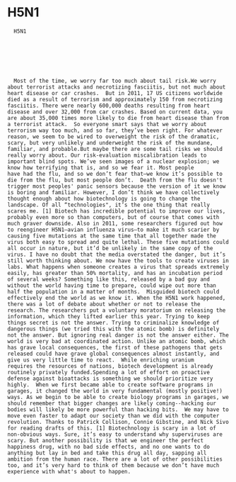 # H5N1


    
  
    

    
      H5N1

      
    
  

  
    
      Most of the time, we worry far too much about tail risk.We worry about terrorist attacks and necrotizing fasciitis, but not much about heart disease or car crashes.  But in 2011, 17 US citizens worldwide died as a result of terrorism and approximately 150 from necrotizing fasciitis. There were nearly 600,000 deaths resulting from heart disease and over 32,000 from car crashes. Based on current data, you are about 35,000 times more likely to die from heart disease than from a terrorist attack.  So everyone smart says that we worry about terrorism way too much, and so far, they’ve been right. For whatever reason, we seem to be wired to overweight the risk of the dramatic, scary, but very unlikely and underweight the risk of the mundane, familiar, and probable.But maybe there are some tail risks we should really worry about. Our risk-evaluation miscalibration leads to important blind spots. We’ve seen images of a nuclear explosion; we know how terrifying that is, and so we fear it. Most people have had the flu, and so we don’t fear that—we know it’s possible to die from the flu, but most people don’t.  Death from the flu doesn't trigger most peoples' panic sensors because the version of it we know is boring and familiar. However, I don’t think we have collectively thought enough about how biotechnology is going to change the landscape. Of all “technologies", it’s the one thing that really scares me. [1] Biotech has incredible potential to improve our lives, probably even more so than computers, but of course that comes with much graver downside. Also in 2011, some researchers figured out how to reengineer H5N1—avian influenza virus—to make it much scarier by causing five mutations at the same time that all together made the virus both easy to spread and quite lethal. These five mutations could all occur in nature, but it’d be unlikely in the same copy of the virus. I have no doubt that the media overstated the danger, but it’s still worth thinking about. We now have the tools to create viruses in labs. What happens when someone creates a virus that spreads extremely easily, has greater than 50% mortality, and has an incubation period of several weeks? Something like this, released by a bad guy and without the world having time to prepare, could wipe out more than half the population in a matter of months.  Misguided biotech could effectively end the world as we know it. When the H5N1 work happened, there was a lot of debate about whether or not to release the research. The researchers put a voluntary moratorium on releasing the information, which they lifted earlier this year. Trying to keep things secret is not the answer. Trying to criminalize knowledge of dangerous things (we tried this with the atomic bomb) is definitely not the answer. But ignoring real danger is not the answer either. The world is very bad at coordinated action. Unlike an atomic bomb, which has grave local consequences, the first of these pathogens that gets released could have grave global consequences almost instantly, and give us very little time to react.  While enriching uranium requires the resources of nations, biotech development is already routinely privately funded.Spending a lot of effort on proactive defense against bioattacks is something we should prioritize very highly.  When we first became able to create software programs in garages, it changed the world in very fundamental (mostly positive!) ways. As we begin to be able to create biology programs in garages, we should remember that bigger changes are likely coming--hacking our bodies will likely be more powerful than hacking bits.  We may have to move even faster to adapt our society than we did with the computer revolution. Thanks to Patrick Collison, Connie Gibstine, and Nick Sivo for reading drafts of this. [1] Biotechnology is scary in a lot of non-obvious ways. Sure, it’s easy to understand why superviruses are scary. But another possibility is that we engineer the perfect happiness drug, with no bad side effects, and no one wants to do anything but lay in bed and take this drug all day, sapping all ambition from the human race. There are a lot of other possibilities too, and it’s very hard to think of them because we don’t have much experience with what's about to happen.
    
  


  
